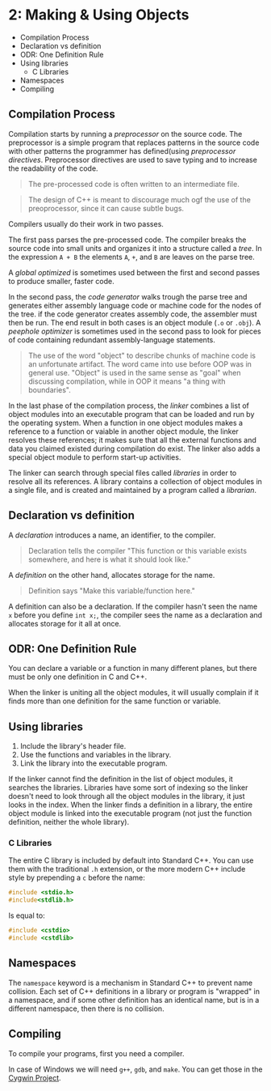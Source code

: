 # 2: Making & Using Objects

* Compilation Process
* Declaration vs definition
* ODR: One Definition Rule
* Using libraries   
  * C Libraries
* Namespaces
* Compiling

## Compilation Process

Compilation starts by running a *preprocessor* on the source code. The preprocessor is a simple program that replaces patterns in the source code with other patterns the programmer has defined(using *preprocessor directives*. Preprocessor directives are used to save typing and to increase the readability of the code.

> The pre-processed code is often written to an intermediate file.

> The design of C++ is meant to discourage much ogf the use of the preoprocessor, since it can cause subtle bugs.

Compilers usually do their work in two passes.

The first pass parses the pre-processed code. The compiler breaks the source code into small units and organizes it into a structure called a *tree*. In the expression `A + B` the elements `A`, `+`, and `B` are leaves on the parse tree.

A *global optimized* is sometimes used between the first and second passes to produce smaller, faster code.

In the second pass, the *code generator* walks trough the parse tree and generates either assembly language code or machine code for the nodes of the tree. if the code generator creates assembly code, the assembler must then be run. The end result in both cases is an object module (`.o` or `.obj`). A *peephole optimizer* is sometimes used in the second pass to look for pieces of code containing redundant assembly-language statements.

> The use of the word "object" to describe chunks of machine code is an unfortunate artifact. The word came into use before OOP was in general use. "Object" is used in the same sense as "goal" when discussing compilation, while in OOP it means "a thing with boundaries".

In the last phase of the compilation process, the *linker* combines a list of object modules into an executable program that can be loaded and run by the operating system. When a function in one object modules makes a reference to a function or vaiable in another object module, the linker resolves these references; it makes sure that all the external functions and data you claimed existed during compilation do exist. The linker also adds a special object module to perform start-up activities.

The linker can search through special files called *libraries* in order to resolve all its references. A library contains a collection of object modules in a single file, and is created and maintained by a program called a *librarian*.

## Declaration vs definition

A *declaration* introduces a name, an identifier, to the compiler.

> Declaration tells the compiler "This function or this variable exists somewhere, and here is what it should look like."

A *definition* on the other hand, allocates storage for the name.

> Definition says "Make this variable/function here."

A definition can also be a declaration. If the compiler hasn't seen the name `x` before you define `int x;`, the compiler sees the name as a declaration and allocates storage for it all at once.

## ODR: One Definition Rule

You can declare a variable or a function in many different planes, but there must be only one definition in C and C++.

When the linker is uniting all the object modules, it will usually complain if it finds more than one definition for the same function or variable.

## Using libraries

1. Include the library's header file.
2. Use the functions and variables in the library.
3. Link the library into the executable program.

If the linker cannot find the definition in the list of object modules, it searches the libraries. Libraries have some sort of indexing so the linker doesn't need to look through all the object modules in the library, it just looks in the index. When the linker finds a definition in a library, the entire object module is linked into the executable program (not just the function definition, neither the whole library).

### C Libraries

The entire C library is included by default into Standard C++. You can use them with the traditional `.h` extension, or the more modern C++ include style by prepending a `c` before the name:

```c++
#include <stdio.h>
#include<stdlib.h>
```

Is equal to:

```c++
#include <cstdio>
#include <cstdlib>
```

## Namespaces

The `namespace` keyword is a mechanism in Standard C++ to prevent name collision. Each set of C++ definitions in a library or program is "wrapped" in a namespace, and if some other definition has an identical name, but is in a different namespace, then there is no collision.

## Compiling

To compile your programs, first you need a compiler.

In case of Windows we will need `g++`, `gdb`, and `make`. You can get those in the [Cygwin Project](https://sourceware.org/cygwin/).
